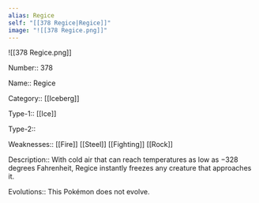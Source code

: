 ```yaml
---
alias: Regice
self: "[[378 Regice|Regice]]"
image: "![[378 Regice.png]]"
---
```


![[378 Regice.png]]


Number:: 378

Name:: Regice

Category:: [[Iceberg]]

Type-1:: [[Ice]]

Type-2:: 

Weaknesses:: [[Fire]] [[Steel]] [[Fighting]] [[Rock]] 

Description:: With cold air that can reach temperatures as low as −328 degrees Fahrenheit, Regice instantly freezes any creature that approaches it.

Evolutions:: This Pokémon does not evolve.